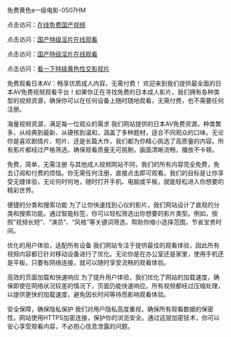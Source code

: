 
免费黄色a一级电影-0507HM


点击访问：<a href="https://bered.pages.dev/">在线免费国产视频</a>

点击访问：<a href="https://rtj-3zo.pages.dev/">国产特级淫片在线观看</a>

点击访问：<a href="https://vassv.pages.dev/">国产特级淫片在线观看</a>

点击访问：<a href="https://https://vassv.pages.dev/">看一下特级黄色性交影视片</a>

免费观看日本AV：畅享优质成人内容，无需付费！
欢迎来到我们提供最全面的日本AV免费视频观看平台！如果你正在寻找免费的日本成人影片，我们拥有各种类型的视频资源，确保你可以在任何设备上随时随地观看，无需付费，也不需要任何注册。

海量视频资源，满足每一位观众的需求
我们网站提供的日本AV免费资源，种类繁多，从经典到最新、从硬核到温和，涵盖了多种题材，适合不同观众的口味。无论你是喜欢剧情片、短片、还是长篇大作，我们都为你精心挑选了高质量的内容。所有影片都经过严格筛选，确保观看质量无可挑剔，画面清晰流畅，播放不卡顿。

免费，简单，无需注册
与其他成人视频网站不同，我们的所有内容完全免费，免去订阅和付费的烦恼。你无需任何注册，直接点击即可观看。我们的目标是让你享受无缝体验，无论何时何地，随时打开手机、电脑或平板，就能轻松进入你想要的精彩世界。

便捷的分类和搜索功能
为了让你快速找到心仪的影片，我们网站设计了直观的分类和搜索功能。通过智能标签，你可以轻松筛选出你想要的影片类型。例如，按照“视频长短”、“演员”、“风格”等关键词筛选，帮助你缩小选择范围，节省宝贵时间。

优化的用户体验，适配所有设备
我们网站专注于提供最佳的观看体验，因此所有视频内容都已针对移动设备进行了优化。无论你是在办公室还是家里，使用手机还是平板，只要有网络连接，就可以随时享受流畅的观看体验。

高效的页面加载和快速响应
为了提升用户体验，我们优化了网站的加载速度，确保即使在网络状况较差的情况下，页面仍能快速响应。所有视频都经过压缩处理，以提供更快的加载速度，避免因长时间等待而影响观看体验。

安全保障，确保隐私保护
我们对用户隐私高度重视，确保所有观看数据的保密性。网站使用HTTPS加密连接，保护你的浏览安全。通过这层加密技术，你可以安心享受观看内容，不必担心信息泄露的问题。


<span style="display:none;">[Canonical link](）</span>
